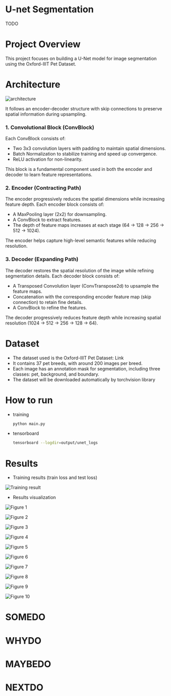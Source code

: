 # U-net Segmentation

TODO

# Project Overview
This project focuses on building a U-Net model for image segmentation using the Oxford-IIIT Pet Dataset. 

# Architecture

![architecture](docs/u-net-architecture.png)

It follows an encoder-decoder structure with skip connections to preserve spatial information during upsampling.

### 1. Convolutional Block (ConvBlock)

Each ConvBlock consists of:

- Two 3x3 convolution layers with padding to maintain spatial dimensions.
- Batch Normalization to stabilize training and speed up convergence.
- ReLU activation for non-linearity.

This block is a fundamental component used in both the encoder and decoder to learn feature representations.

### 2. Encoder (Contracting Path)
The encoder progressively reduces the spatial dimensions while increasing feature depth. Each encoder block consists of:

- A MaxPooling layer (2x2) for downsampling.
- A ConvBlock to extract features.
- The depth of feature maps increases at each stage (64 → 128 → 256 → 512 → 1024).

The encoder helps capture high-level semantic features while reducing resolution.

### 3. Decoder (Expanding Path)
The decoder restores the spatial resolution of the image while refining segmentation details. Each decoder block consists of:

- A Transposed Convolution layer (ConvTranspose2d) to upsample the feature maps.
- Concatenation with the corresponding encoder feature map (skip connection) to retain fine details.
- A ConvBlock to refine the features.

The decoder progressively reduces feature depth while increasing spatial resolution (1024 → 512 → 256 → 128 → 64).

# Dataset
- The dataset used is the Oxford-IIIT Pet Dataset: Link
- It contains 37 pet breeds, with around 200 images per breed.
- Each image has an annotation mask for segmentation, including three classes: pet, background, and boundary.
- The dataset will be downloaded automatically by torchvision library

# How to run

+ training

    ```bash
    python main.py
    ```

+ tensorboard

    ```bash
    tensorboard --logdir=output/unet_logs
    ```


# Results

-  Training results (train loss and test loss)

![Training result](/docs/training_result.png)

- Results visualization

![Figure 1](/docs/result/Figure_1.png)

![Figure 2](/docs/result/Figure_2.png)

![Figure 3](/docs/result/Figure_3.png)

![Figure 4](/docs/result/Figure_4.png)

![Figure 5](/docs/result/Figure_5.png)

![Figure 6](/docs/result/Figure_6.png)

![Figure 7](/docs/result/Figure_7.png)

![Figure 8](/docs/result/Figure_8.png)

![Figure 9](/docs/result/Figure_9.png)

![Figure 10](/docs/result/Figure_10.png)




# SOMEDO

# WHYDO

# MAYBEDO

# NEXTDO